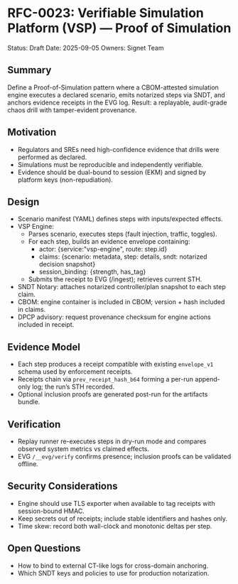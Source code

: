 # RFC-0023: Verifiable Simulation Platform (VSP) — Proof of Simulation

Status: Draft
Date: 2025-09-05
Owners: Signet Team

## Summary
Define a Proof-of-Simulation pattern where a CBOM-attested simulation engine executes a declared scenario, emits notarized steps via SNDT, and anchors evidence receipts in the EVG log. Result: a replayable, audit-grade chaos drill with tamper-evident provenance.

## Motivation
- Regulators and SREs need high-confidence evidence that drills were performed as declared.
- Simulations must be reproducible and independently verifiable.
- Evidence should be dual-bound to session (EKM) and signed by platform keys (non-repudiation).

## Design
- Scenario manifest (YAML) defines steps with inputs/expected effects.
- VSP Engine:
  - Parses scenario, executes steps (fault injection, traffic, toggles).
  - For each step, builds an evidence envelope containing:
    - actor: {service:"vsp-engine", route: step.id}
    - claims: {scenario: metadata, step: details, sndt: notarized decision snapshot}
    - session_binding: {strength, has_tag}
  - Submits the receipt to EVG (/ingest); retrieves current STH.
- SNDT Notary: attaches notarized controller/plan snapshot to each step claim.
- CBOM: engine container is included in CBOM; version + hash included in claims.
- DPCP advisory: request provenance checksum for engine actions included in receipt.

## Evidence Model
- Each step produces a receipt compatible with existing `envelope_v1` schema used by enforcement receipts.
- Receipts chain via `prev_receipt_hash_b64` forming a per-run append-only log; the run’s STH recorded.
- Optional inclusion proofs are generated post-run for the artifacts bundle.

## Verification
- Replay runner re-executes steps in dry-run mode and compares observed system metrics vs claimed effects.
- EVG `/__evg/verify` confirms presence; inclusion proofs can be validated offline.

## Security Considerations
- Engine should use TLS exporter when available to tag receipts with session-bound HMAC.
- Keep secrets out of receipts; include stable identifiers and hashes only.
- Time skew: record both wall-clock and monotonic deltas per step.

## Open Questions
- How to bind to external CT-like logs for cross-domain anchoring.
- Which SNDT keys and policies to use for production notarization.

